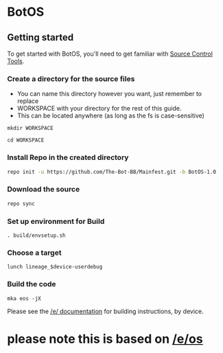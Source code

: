 BotOS
=====

Getting started
---------------

To get started with BotOS, you'll need to get familiar with [Source Control Tools](https://source.android.com/setup/develop).

### Create a directory for the source files

* You can name this directory however you want, just remember to replace
* WORKSPACE with your directory for the rest of this guide.
* This can be located anywhere (as long as the fs is case-sensitive)

```
mkdir WORKSPACE
```
```
cd WORKSPACE
```

### Install Repo in the created directory
```bash
repo init -u https://github.com/The-Bot-BB/Mainfest.git -b BotOS-1.0
```

### Download the source
```bash
repo sync 
```

### Set up environment for Build
```
. build/envsetup.sh
```
### Choose a target
```
lunch lineage_$device-userdebug
```
### Build the code
```
mka eos -jX
```

Please see the [/e/ documentation](https://doc.e.foundation/how-tos/#build-e-for-a-device) for building instructions, by device.

please note this is based on [/e/os](https://e.foundation/e-os/)
=================================================================

